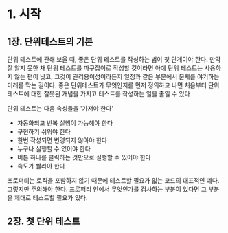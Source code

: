 # 1. 시작
## 1장. 단위테스트의 기본
단위 테스트에 관해 보울 때, 좋은 단위 테스트를 작성하는 법이 첫 단계여야 한다. 만약 잘 알지 못한 채 단위 테스트를 마구잡이로 작성할 것이라면 아예 단위 테스트는 사용하지 않는 편이 낫고, 그것이 관리용이성이라든지 일정과 같은 부분에서 문제를 야기하는 미래를 막는 길이다. 좋은 단위테스트가 무엇인지를 먼저 정의하고 나면 처음부터 단위 테스트에 대한 잘못된 개념을 가지고 테스트를 작성하는 일을 줄일 수 있다

단위 테스트는 다음 속성들을 '가져야 한다'
- 자동화되고 반복 실행이 가능해야 한다
- 구현하기 쉬워야 한다
- 한번 작성되면 변경되지 않아야 한다
- 누구나 실행할 수 있어야 한다
- 버튼 하나를 클릭하는 것만으로 실행할 수 있어야 한다
- 속도가 빨라야 한다


프로퍼티는 로직을 포함하지 않기 때문에 테스트할 필요가 없는 코드의 대표적인 예다. 그렇지만 주의해야 한다. 프로퍼티 안에서 무엇인가를 검사하는 부분이 있다면 그 부분을 제대로 테스트할 필요가 있다. 

## 2장. 첫 단위 테스트
